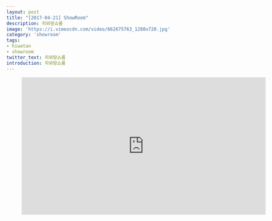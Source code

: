 ```yaml
---
layout: post
title: "[2017-04-21] ShowRoom"
description: 히와땅쇼룸
image: 'https://i.vimeocdn.com/video/662675763_1280x720.jpg'
category: 'showroom'
tags:
- hiwatan
- showroom
twitter_text: 히와땅쇼룸
introduction: 히와땅쇼룸
---
```

<figure class="video_container">
<iframe src="https://player.vimeo.com/video/239646912" width="640" height="360" frameborder="0" webkitallowfullscreen mozallowfullscreen allowfullscreen></iframe>
</figure>
